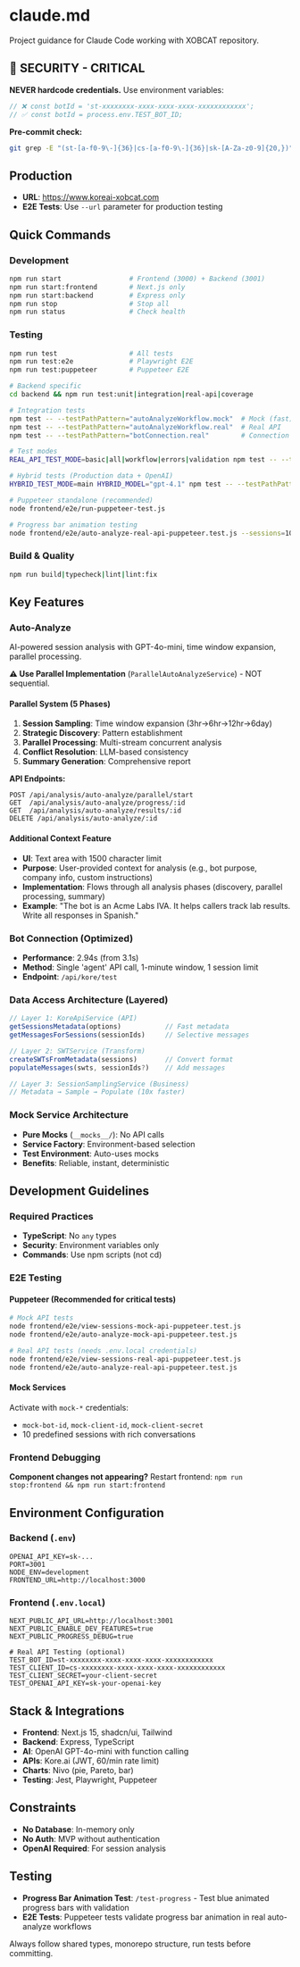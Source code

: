 # claude.md

Project guidance for Claude Code working with XOBCAT repository.

## 🔐 SECURITY - CRITICAL

**NEVER hardcode credentials.** Use environment variables:
```javascript
// ❌ const botId = 'st-xxxxxxxx-xxxx-xxxx-xxxx-xxxxxxxxxxxx';
// ✅ const botId = process.env.TEST_BOT_ID;
```

**Pre-commit check:**
```bash
git grep -E "(st-[a-f0-9\-]{36}|cs-[a-f0-9\-]{36}|sk-[A-Za-z0-9]{20,})" -- ':(exclude).env.local'
```

## Production
- **URL**: https://www.koreai-xobcat.com
- **E2E Tests**: Use `--url` parameter for production testing

## Quick Commands

### Development
```bash
npm run start                 # Frontend (3000) + Backend (3001)
npm run start:frontend        # Next.js only
npm run start:backend         # Express only  
npm run stop                  # Stop all
npm run status                # Check health
```

### Testing
```bash
npm run test                  # All tests
npm run test:e2e              # Playwright E2E
npm run test:puppeteer        # Puppeteer E2E

# Backend specific
cd backend && npm run test:unit|integration|real-api|coverage

# Integration tests
npm test -- --testPathPattern="autoAnalyzeWorkflow.mock"  # Mock (fast)
npm test -- --testPathPattern="autoAnalyzeWorkflow.real"  # Real API
npm test -- --testPathPattern="botConnection.real"        # Connection test (~2.9s)

# Test modes
REAL_API_TEST_MODE=basic|all|workflow|errors|validation npm test -- --testPathPattern="autoAnalyzeWorkflow.real"

# Hybrid tests (Production data + OpenAI)
HYBRID_TEST_MODE=main HYBRID_MODEL="gpt-4.1" npm test -- --testPathPattern="perSessionAnalysis.hybrid"

# Puppeteer standalone (recommended)
node frontend/e2e/run-puppeteer-test.js

# Progress bar animation testing
node frontend/e2e/auto-analyze-real-api-puppeteer.test.js --sessions=10  # Validates blue animated progress
```

### Build & Quality
```bash
npm run build|typecheck|lint|lint:fix
```

## Key Features

### Auto-Analyze
AI-powered session analysis with GPT-4o-mini, time window expansion, parallel processing.

**⚠️ Use Parallel Implementation** (`ParallelAutoAnalyzeService`) - NOT sequential.

#### Parallel System (5 Phases)
1. **Session Sampling**: Time window expansion (3hr→6hr→12hr→6day)
2. **Strategic Discovery**: Pattern establishment
3. **Parallel Processing**: Multi-stream concurrent analysis
4. **Conflict Resolution**: LLM-based consistency
5. **Summary Generation**: Comprehensive report

**API Endpoints:**
```
POST /api/analysis/auto-analyze/parallel/start
GET  /api/analysis/auto-analyze/progress/:id
GET  /api/analysis/auto-analyze/results/:id
DELETE /api/analysis/auto-analyze/:id
```

#### Additional Context Feature
- **UI**: Text area with 1500 character limit
- **Purpose**: User-provided context for analysis (e.g., bot purpose, company info, custom instructions)
- **Implementation**: Flows through all analysis phases (discovery, parallel processing, summary)
- **Example**: "The bot is an Acme Labs IVA. It helps callers track lab results. Write all responses in Spanish."

### Bot Connection (Optimized)
- **Performance**: 2.94s (from 3.1s)
- **Method**: Single 'agent' API call, 1-minute window, 1 session limit
- **Endpoint**: `/api/kore/test`

### Data Access Architecture (Layered)
```typescript
// Layer 1: KoreApiService (API)
getSessionsMetadata(options)           // Fast metadata
getMessagesForSessions(sessionIds)     // Selective messages

// Layer 2: SWTService (Transform)  
createSWTsFromMetadata(sessions)       // Convert format
populateMessages(swts, sessionIds?)    // Add messages

// Layer 3: SessionSamplingService (Business)
// Metadata → Sample → Populate (10x faster)
```

### Mock Service Architecture
- **Pure Mocks** (`__mocks__/`): No API calls
- **Service Factory**: Environment-based selection
- **Test Environment**: Auto-uses mocks
- **Benefits**: Reliable, instant, deterministic

## Development Guidelines

### Required Practices
- **TypeScript**: No `any` types
- **Security**: Environment variables only
- **Commands**: Use npm scripts (not cd)

### E2E Testing

#### Puppeteer (Recommended for critical tests)
```bash
# Mock API tests
node frontend/e2e/view-sessions-mock-api-puppeteer.test.js
node frontend/e2e/auto-analyze-mock-api-puppeteer.test.js

# Real API tests (needs .env.local credentials)
node frontend/e2e/view-sessions-real-api-puppeteer.test.js
node frontend/e2e/auto-analyze-real-api-puppeteer.test.js
```

#### Mock Services
Activate with `mock-*` credentials:
- `mock-bot-id`, `mock-client-id`, `mock-client-secret`
- 10 predefined sessions with rich conversations

### Frontend Debugging
**Component changes not appearing?** Restart frontend: `npm run stop:frontend && npm run start:frontend`

## Environment Configuration

### Backend (`.env`)
```env
OPENAI_API_KEY=sk-...
PORT=3001
NODE_ENV=development
FRONTEND_URL=http://localhost:3000
```

### Frontend (`.env.local`)
```env
NEXT_PUBLIC_API_URL=http://localhost:3001
NEXT_PUBLIC_ENABLE_DEV_FEATURES=true
NEXT_PUBLIC_PROGRESS_DEBUG=true

# Real API Testing (optional)
TEST_BOT_ID=st-xxxxxxxx-xxxx-xxxx-xxxx-xxxxxxxxxxxx
TEST_CLIENT_ID=cs-xxxxxxxx-xxxx-xxxx-xxxx-xxxxxxxxxxxx
TEST_CLIENT_SECRET=your-client-secret
TEST_OPENAI_API_KEY=sk-your-openai-key
```

## Stack & Integrations
- **Frontend**: Next.js 15, shadcn/ui, Tailwind
- **Backend**: Express, TypeScript
- **AI**: OpenAI GPT-4o-mini with function calling
- **APIs**: Kore.ai (JWT, 60/min rate limit)
- **Charts**: Nivo (pie, Pareto, bar)
- **Testing**: Jest, Playwright, Puppeteer

## Constraints
- **No Database**: In-memory only
- **No Auth**: MVP without authentication
- **OpenAI Required**: For session analysis

## Testing
- **Progress Bar Animation Test**: `/test-progress` - Test blue animated progress bars with validation
- **E2E Tests**: Puppeteer tests validate progress bar animation in real auto-analyze workflows

Always follow shared types, monorepo structure, run tests before committing.